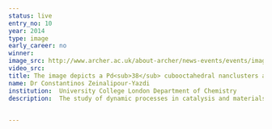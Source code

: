 ```yaml
---
status: live
entry_no: 10
year: 2014
type: image 
early_career: no 
winner: 
image_src: http://www.archer.ac.uk/about-archer/news-events/events/image-comp/gallery-2014/10_Entry_800.jpg
video_src: 
title: The image depicts a Pd<sub>38</sub> cubooctahedral nanclusters at various degrees of adsorbate saturation.
name: Dr Constantinos Zeinalipour-Yazdi
institution:  University College London Department of Chemistry
description:  The study of dynamic processes in catalysis and materials chemistry using accurate quantum mechanical calculations is a computationally demanding process. The high performance computing resources offered by ARCHER through the Materials Chemistry Consortium are pivotal for the performance of such calculations. In this study we explore through hybrid-DFT molecular dynamics simulations the spatial and time evolution of adsorbates on the surface of nanoclusters. This research has resulted in fascinating simulations with respect to the dynamic motion of adsorbates on the surface of nanoparticles at high coverages.

  
---
```

